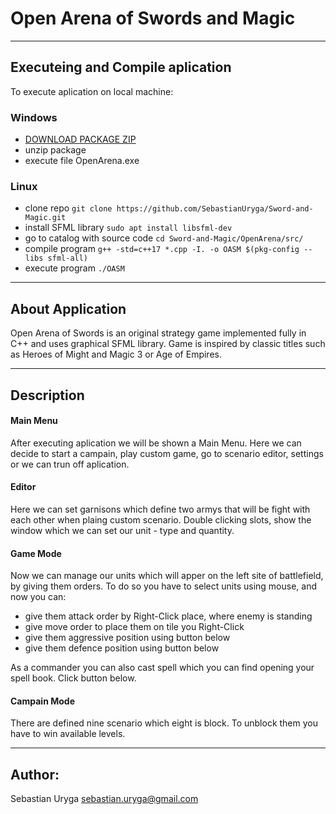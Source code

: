 # Open Arena of Swords and Magic

---

## Executeing and Compile aplication

To execute aplication on local machine: 

### Windows
 - [DOWNLOAD PACKAGE ZIP](https://github.com/SebastianUryga/Sword-and-Magic/releases/download/v0.1.1/Release.zip)
 - unzip package
 - execute file OpenArena.exe
 
### Linux
 - clone repo       ```git clone https://github.com/SebastianUryga/Sword-and-Magic.git```
 - install SFML library ```sudo apt install libsfml-dev```
 - go to catalog with source code ```cd Sword-and-Magic/OpenArena/src/```
 - compile program          ```g++ -std=c++17 *.cpp -I. -o OASM $(pkg-config --libs sfml-all)```
 - execute program            ```./OASM```


---
## About Application
Open Arena of Swords is an original strategy game implemented fully in C++ and uses graphical SFML library.
Game is inspired by classic titles such as Heroes of Might and Magic 3 or Age of Empires.

---
## Description
#### Main Menu
After executing aplication we will be shown a Main Menu.
Here we can decide to start a campain, play custom game, go to scenario editor, settings or we can trun off aplication.
#### Editor
Here we can set garnisons which define two armys that will be fight with each other when plaing custom scenario. Double clicking slots, show the window which we can set our unit - type and quantity.
#### Game Mode
Now we can manage our units which will apper on the left site of battlefield, by giving them orders.
To do so you have to select units using mouse, and now you can:
- give them attack order by Right-Click place, where enemy is standing
- give move order to place them on tile you Right-Click
- give them aggressive position using button below
- give them defence position using button below

As a commander you can also cast spell which you can find opening your spell book. Click button below. 

#### Campain Mode
There are defined nine scenario which eight is block. To unblock them you have to win available levels.

---
## Author:
Sebastian Uryga
sebastian.uryga@gmail.com
